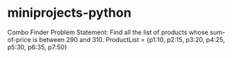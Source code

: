# miniprojects-python
Combo Finder
Problem Statement:
Find all the list of products whose sum-of-price is between 290 and 310.
ProductList = {p1:10, p2:15, p3:20, p4:25, p5:30, p6:35, p7:50}

